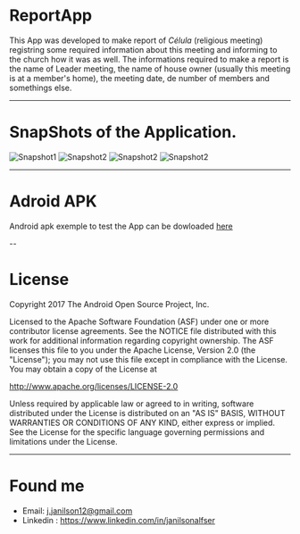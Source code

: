 # ReportApp
This App was developed to make report of _Célula_ (religious meeting) registring some required information about this meeting and informing to the church how it was as well. The informations required to make a report is the name of Leader meeting, the name of house owner (usually this meeting is at a member's home), the meeting date, de number of members and somethings else.

---

# SnapShots of the Application.
![Snapshot1](./SnapShots/listActivity.jpeg)
![Snapshot2](./SnapShots/addReportActivity.jpeg)
![Snapshot2](./SnapShots/cardListActivity.jpeg)
![Snapshot2](./SnapShots/detailsActivity.jpeg)

---

# Adroid APK
Android apk exemple to test the App can be dowloaded [here](./exemple/app-debug.apk)

--
# License

Copyright 2017 The Android Open Source Project, Inc.

Licensed to the Apache Software Foundation (ASF) under one or more contributor
license agreements.  See the NOTICE file distributed with this work for
additional information regarding copyright ownership.  The ASF licenses this
file to you under the Apache License, Version 2.0 (the "License"); you may not
use this file except in compliance with the License.  You may obtain a copy of
the License at

http://www.apache.org/licenses/LICENSE-2.0

Unless required by applicable law or agreed to in writing, software
distributed under the License is distributed on an "AS IS" BASIS, WITHOUT
WARRANTIES OR CONDITIONS OF ANY KIND, either express or implied.  See the
License for the specific language governing permissions and limitations under
the License.

---
# Found me

- Email: j.janilson12@gmail.com
- Linkedin : https://www.linkedin.com/in/janilsonalfser



